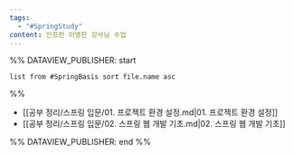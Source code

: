 ```yaml
---
tags:
  - "#SpringStudy"
content: 인프런 이영한 강사님 수업
---
```


%% DATAVIEW_PUBLISHER: start
```dataview
list from #SpringBasis sort file.name asc
```
%%

- [[공부 정리/스프링 입문/01. 프로젝트 환경 설정.md|01. 프로젝트 환경 설정]]
- [[공부 정리/스프링 입문/02. 스프링 웹 개발 기초.md|02. 스프링 웹 개발 기초]]

%% DATAVIEW_PUBLISHER: end %%